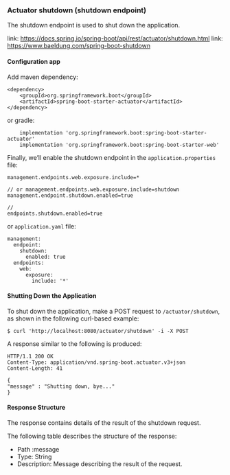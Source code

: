 ### Actuator shutdown (shutdown endpoint)

The shutdown endpoint is used to shut down the application.

link: https://docs.spring.io/spring-boot/api/rest/actuator/shutdown.html
link: https://www.baeldung.com/spring-boot-shutdown

#### Configuration app

Add maven dependency:

```
<dependency>
    <groupId>org.springframework.boot</groupId>
    <artifactId>spring-boot-starter-actuator</artifactId>
</dependency>
```

or gradle:

```
    implementation 'org.springframework.boot:spring-boot-starter-actuator'
    implementation 'org.springframework.boot:spring-boot-starter-web'
```

Finally, we’ll enable the shutdown endpoint in the `application.properties` file:

```
management.endpoints.web.exposure.include=*

// or management.endpoints.web.exposure.include=shutdown
management.endpoint.shutdown.enabled=true

// 
endpoints.shutdown.enabled=true
```

or `application.yaml` file:

```
management:
  endpoint:
    shutdown:
      enabled: true
  endpoints:
    web:
      exposure:
        include: '*'
```

#### Shutting Down the Application

To shut down the application, make a POST request to `/actuator/shutdown`, as shown in the following curl-based example:

```
$ curl 'http://localhost:8080/actuator/shutdown' -i -X POST
```

A response similar to the following is produced:

```
HTTP/1.1 200 OK
Content-Type: application/vnd.spring-boot.actuator.v3+json
Content-Length: 41

{
"message" : "Shutting down, bye..."
}
```

#### Response Structure

The response contains details of the result of the shutdown request.

The following table describes the structure of the response:

* Path :message
* Type: String
* Description: Message describing the result of the request.